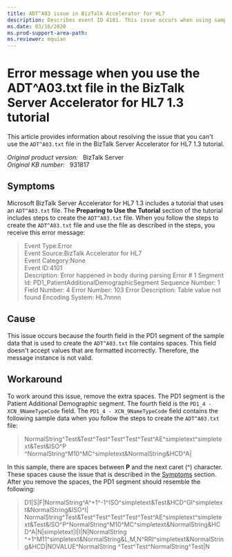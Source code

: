 ```yaml
---
title: ADT^A03 issue in BizTalk Accelerator for HL7
description: Describes event ID 4101. This issue occurs when using sample data to create the ADT^A03.txt file in the BizTalk Server Accelerator for HL 7 1.3 tutorial.
ms.date: 03/16/2020
ms.prod-support-area-path:
ms.reviewer: mquian
---
```

# Error message when you use the ADT^A03.txt file in the BizTalk Server Accelerator for HL7 1.3 tutorial

This article provides information about resolving the issue that you can't use the `ADT^A03.txt` file in the BizTalk Server Accelerator for HL7 1.3 tutorial.

_Original product version:_ &nbsp; BizTalk Server  
_Original KB number:_ &nbsp; 931817

## Symptoms

Microsoft BizTalk Server Accelerator for HL7 1.3 includes a tutorial that uses an `ADT^A03.txt` file. The **Preparing to Use the Tutorial** section of the tutorial includes steps to create the `ADT^A03.txt` file. When you follow the steps to create the `ADT^A03.txt` file and use the file as described in the steps, you receive this error message:

> Event Type:Error  
> Event Source:BizTalk Accelerator for HL7  
> Event Category:None  
> Event ID:4101  
> Description: Error happened in body during parsing Error # 1 Segment Id: PD1_PatientAdditionalDemographicSegment Sequence Number: 1 Field Number: 4 Error Number: 103 Error Description: Table value not found Encoding System: HL7nnnn

## Cause

This issue occurs because the fourth field in the PD1 segment of the sample data that is used to create the `ADT^A03.txt` file contains spaces. This field doesn't accept values that are formatted incorrectly. Therefore, the message instance is not valid.

## Workaround

To work around this issue, remove the extra spaces. The PD1 segment is the Patient Additional Demographic segment. The fourth field is the `PD1_4 - XCN_9NameTypeCode` field. The `PD1_4 - XCN_9NameTypeCode` field contains the following sample data when you follow the steps to create the `ADT^A03.txt` file:

> NormalString^Test&Test^Test^Test^Test^Test^AE^simpletext^simpletext&Test&ISO^P   ^NormalString^M10^MC^simpletext&NormalString&HCD^A|

In this sample, there are spaces between **P** and the next caret (^) character. These spaces cause the issue that is described in the [Symptoms](#symptoms) section. After you remove the spaces, the PD1 segment should resemble the following:

> D1|S|F|NormalString^A^+1^-1^ISO^simpletext&Test&HCD^GI^simpletext&NormalString&ISO^I|   NormalString^Test&Test^Test^Test^Test^Test^AE^simpletext^simpletext&Test&ISO^P^NormalString^M10^MC^simpletext&NormalString&HCD^A|N|simpletext|I|I|N|NormalString   ^+1^M11^simpletext&NormalString&L,M,N^RRI^simpletext&NormalString&HCD|NOVALUE^NormalString   ^Test^Test^NormalString^Test|N
